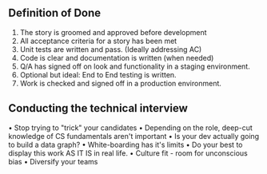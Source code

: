 ## Definition of Done

1) The story is groomed and approved before development
2) All acceptance criteria for a story has been met
3) Unit tests are written and pass. (Ideally addressing AC)
4) Code is clear and documentation is written (when needed)
5) Q/A has signed off on look and functionality in a staging environment.
6) Optional but ideal: End to End testing is written.
7) Work is checked and signed off in a production environment.

## Conducting the technical interview

• Stop trying to "trick" your candidates
• Depending on the role, deep-cut knowledge of CS fundamentals aren't important
  • Is your dev actually going to build a data graph?
• White-boarding has it's limits
• Do your best to display this work AS IT IS in real life.
• Culture fit - room for unconscious bias
• Diversify your teams